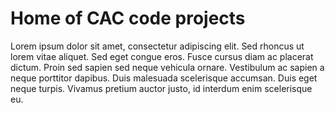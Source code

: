 # Home of CAC code projects

Lorem ipsum dolor sit amet, consectetur adipiscing elit. Sed rhoncus ut lorem vitae aliquet. Sed eget congue eros. Fusce cursus diam ac placerat dictum. Proin sed sapien sed neque vehicula ornare. Vestibulum ac sapien a neque porttitor dapibus. Duis malesuada scelerisque accumsan. Duis eget neque turpis. Vivamus pretium auctor justo, id interdum enim scelerisque eu.
